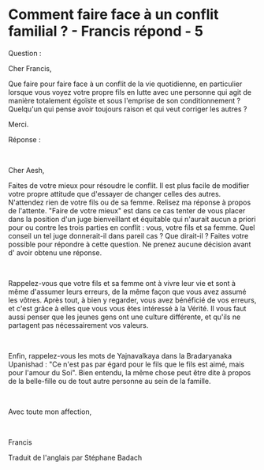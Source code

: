 # Comment faire face à un conflit familial ? - Francis répond - 5



Question :





Cher Francis,





Que faire pour faire face &agrave; un conflit de la vie quotidienne, en particulier lorsque vous voyez votre propre fils en lutte avec une personne qui agit de mani&egrave;re totalement &eacute;go&iuml;ste et sous l'emprise de son conditionnement ? Quelqu'un qui pense avoir toujours raison et qui veut corriger les autres ?





Merci.





R&eacute;ponse :  

&nbsp;  

Cher Aesh,





Faites de votre mieux pour r&eacute;soudre le conflit. Il est plus facile de modifier votre propre attitude que d'essayer de changer celles des autres. N'attendez rien de votre fils ou de sa femme. Relisez ma r&eacute;ponse &agrave; propos de l'attente. &quot;Faire de votre mieux&quot; est dans ce cas tenter de vous placer dans la position d'un juge bienveillant et &eacute;quitable qui n'aurait aucun a priori pour ou contre les trois parties en conflit : vous, votre fils et sa femme. Quel conseil un tel juge donnerait-il dans pareil cas ? Que dirait-il ? Faites votre possible pour r&eacute;pondre &agrave; cette question. Ne prenez aucune d&eacute;cision avant d' avoir obtenu une r&eacute;ponse.  

&nbsp;  

Rappelez-vous que votre fils et sa femme ont &agrave; vivre leur vie et sont &agrave; m&ecirc;me d'assumer leurs erreurs, de la m&ecirc;me fa&ccedil;on que vous avez assum&eacute; les v&ocirc;tres. Apr&egrave;s tout, &agrave; bien y regarder, vous avez b&eacute;n&eacute;fici&eacute; de vos erreurs, et c'est gr&acirc;ce &agrave; elles que vous vous &ecirc;tes int&eacute;ress&eacute; &agrave; la V&eacute;rit&eacute;. Il vous faut aussi penser que les jeunes gens ont une culture diff&eacute;rente, et qu'ils ne partagent pas n&eacute;cessairement vos valeurs.  

&nbsp;  

Enfin, rappelez-vous les mots de Yajnavalkaya dans la Bradaryanaka Upanishad : &quot;Ce n'est pas par &eacute;gard pour le fils que le fils est aim&eacute;, mais pour l'amour du Soi&quot;. Bien entendu, la m&ecirc;me chose peut &ecirc;tre dite &agrave; propos de la belle-fille ou de tout autre personne au sein de la famille.  

&nbsp;  

Avec toute mon affection,  

&nbsp;  

Francis



Traduit de l'anglais par St&eacute;phane Badach




